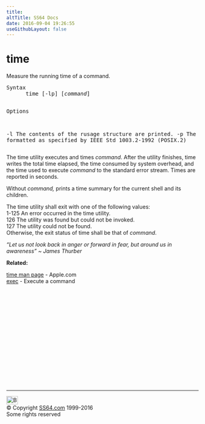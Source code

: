 ```yaml
---
title:
altTitle: SS64 Docs
date: 2016-09-04 19:26:55
useGithubLayout: false
---
```

<!-- #BeginLibraryItem "/Library/head_osx.lbi" --><!-- #EndLibraryItem --><h1>time</h1> 
<p>Measure the running time of a command. </p>
<pre>Syntax
      time [-lp] [<i>command</i>]

Options

   -l      The contents of the rusage structure are printed.
   -p      The output is formatted as specified by IEEE Std 1003.2-1992 (POSIX.2)</pre>
<p>The time utility executes and times <i>command</i>. After the utility finishes, time writes the
total time elapsed, the time consumed by system overhead, and the time used to execute 
<i>command</i> to the standard error stream. Times are reported in seconds.</p>
<p>Without <i>command, </i>prints a time summary for the current 
  shell and its children.</p>
<p>The time utility shall exit with one of the following values:<br> 1-125 An error occurred in the time utility.<br> 
126 The utility was found but could not be invoked.<br> 
127 The utility could not be found.<br>
Otherwise, the exit status of time shall be that of <i>command</i>.</p>
<p class="quote"><i>“Let us not look back in anger or forward in fear, but around us in awareness” ~ James Thurber</i></p>
<p><b>Related:</b></p>
<p><a href="https://developer.apple.com/legacy/library/documentation/Darwin/Reference/ManPages/man1/time.1.html">time man page</a> - Apple.com<br>
<a href="exec.html">exec</a> - Execute a command</p><!-- #BeginLibraryItem "/Library/foot_osx.lbi" --><p>
<!-- OSX300 -->
<ins class="adsbygoogle" style="display:inline-block;width:300px;height:250px" data-ad-client="ca-pub-6140977852749469" data-ad-slot="1823340303"></ins>
<script>
(adsbygoogle = window.adsbygoogle || []).push({});
</script></p>
<hr>
<div id="bl" class="footer"><a href="time.html#"><img src="../images/top.png" width="30" height="22" alt="Back to the Top"></a></div>
<div id="br" class="footer, tagline">© Copyright <a href="../index.html">SS64.com</a> 1999-2016<br>
Some rights reserved</div><!-- #EndLibraryItem -->
